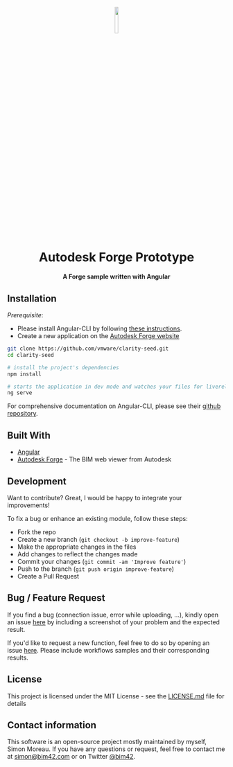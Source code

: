 <p align="center"><img width=12.5% src="https://avatars1.githubusercontent.com/u/16883010?s=200&v=4"></p>
<h1 align="center">
  <br>
  Autodesk Forge Prototype
  <br>
</h1>

<h4 align="center">A Forge sample written with Angular</h4>

## Installation
*Prerequisite*: 
* Please install Angular-CLI by following [these instructions](https://github.com/angular/angular-cli#installation).
* Create a new application on the [Autodesk Forge website](https://developer.autodesk.com/myapps/create)

```bash
git clone https://github.com/vmware/clarity-seed.git
cd clarity-seed

# install the project's dependencies
npm install

# starts the application in dev mode and watches your files for livereload
ng serve
```

For comprehensive documentation on Angular-CLI, please see their [github repository](https://github.com/angular/angular-cli).

## Built With

* [Angular](https://angular.io)
* [Autodesk Forge](https://forge.autodesk.com/) - The BIM web viewer from Autodesk

## Development
Want to contribute? Great, I would be happy to integrate your improvements!

To fix a bug or enhance an existing module, follow these steps:

- Fork the repo
- Create a new branch (`git checkout -b improve-feature`)
- Make the appropriate changes in the files
- Add changes to reflect the changes made
- Commit your changes (`git commit -am 'Improve feature'`)
- Push to the branch (`git push origin improve-feature`)
- Create a Pull Request 

## Bug / Feature Request

If you find a bug (connection issue, error while uploading, ...), kindly open an issue [here](https://github.com/simonmoreau/bimsync4Revit/issues/new) by including a screenshot of your problem and the expected result.

If you'd like to request a new function, feel free to do so by opening an issue [here](https://github.com/simonmoreau/bimsync4Revit/issues/new). Please include workflows samples and their corresponding results.

## License

This project is licensed under the MIT License - see the [LICENSE.md](LICENSE.md) file for details

## Contact information
This software is an open-source project mostly maintained by myself, Simon Moreau. If you have any questions or request, feel free to contact me at [simon@bim42.com](mailto:simon@bim42.com) or on Twitter [@bim42](https://twitter.com/bim42?lang=en).
